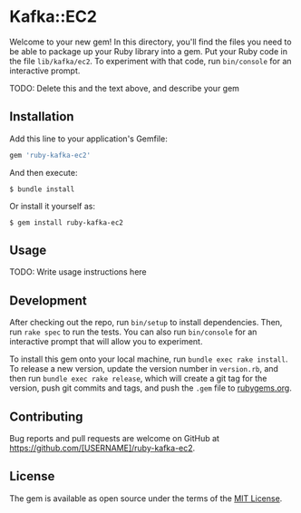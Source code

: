 # Kafka::EC2

Welcome to your new gem! In this directory, you'll find the files you need to be able to package up your Ruby library into a gem. Put your Ruby code in the file `lib/kafka/ec2`. To experiment with that code, run `bin/console` for an interactive prompt.

TODO: Delete this and the text above, and describe your gem

## Installation

Add this line to your application's Gemfile:

```ruby
gem 'ruby-kafka-ec2'
```

And then execute:

    $ bundle install

Or install it yourself as:

    $ gem install ruby-kafka-ec2

## Usage

TODO: Write usage instructions here

## Development

After checking out the repo, run `bin/setup` to install dependencies. Then, run `rake spec` to run the tests. You can also run `bin/console` for an interactive prompt that will allow you to experiment.

To install this gem onto your local machine, run `bundle exec rake install`. To release a new version, update the version number in `version.rb`, and then run `bundle exec rake release`, which will create a git tag for the version, push git commits and tags, and push the `.gem` file to [rubygems.org](https://rubygems.org).

## Contributing

Bug reports and pull requests are welcome on GitHub at https://github.com/[USERNAME]/ruby-kafka-ec2.


## License

The gem is available as open source under the terms of the [MIT License](https://opensource.org/licenses/MIT).
